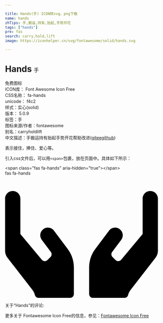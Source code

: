 ```yaml
---

title: Hands(手) ICON转svg、png下载
name: hands
zhTips: 手,搬运,持有,抬起,手势开花
tags: ["hands"]
pre: fas
search: carry,hold,lift
image: https://iconhelper.cn/svg/fontawesome/solid/hands.svg

---
```


# Hands  <small style="font-size: 60%;font-weight: 100">手</small>


<div class="detail-page">
<p>
<span><span class="badge-success badge">免费图标</span> </span>
<br/>
<span>
ICON库：
<span class="badge-secondary badge">Font Awesome Icon Free</span> 
</span>
<br/>
<span>
CSS名称：
<span class="badge-secondary badge">fa-hands</span> 
</span>
<br/>
<span>
unicode：
<span class="badge-secondary badge">f4c2</span> 
<copy-btn content='f4c2' btn-title=""></copy-btn>
<copy-btn :content='String.fromCodePoint(parseInt("f4c2", 16))' btn-title="复制U"></copy-btn>
</span><br/><span>样式：<span class="badge-light badge">实心(solid)</span></span>
<br/>
<span>
版本：
<span class="badge-secondary badge">5.0.9</span> 
</span><br/><span>标签：<span class="badge-light badge"><router-link to="/tags/hands.html">手</router-link></span></span>
<br/>
<span>图标来源/作者：<span class="badge-light badge">fontawesome</span></span> 
<br/>
<span>别名：<span class="badge-light badge">carry</span><span class="badge-light badge">hold</span><span class="badge-light badge">lift</span></span><br/><span class="zh-detail">中文描述：<span class="badge-primary badge">手</span><span class="badge-primary badge">搬运</span><span class="badge-primary badge">持有</span><span class="badge-primary badge">抬起</span><span class="badge-primary badge">手势开花</span><span class="help-link"><span>帮助改进</span>(<a href="https://gitee.com/liuwave/icon-helper/edit/master/json/fontawesome/solid/hands.json" target="_blank" rel="noopener noreferrer">gitee</a><a href="https://github.com/liuwave/icon-helper/edit/master/json/fontawesome/solid/hands.json" target="_blank" rel="noopener noreferrer">github</a></span>)</span><br/>
</p>
</div><div class="description description alert alert-light">表示接住，捧住、爱心等。</div>
<div class="alert alert-dark">
  <i class="fas fa-hands fa-xs"></i>
  <i class="fas fa-hands fa-sm"></i>
  <i class="fas fa-hands fa-lg"></i>
  <i class="fas fa-hands fa-2x"></i>
  <i class="fas fa-hands fa-3x"></i>
  <i class="fas fa-hands fa-5x"></i>
  <i class="fas fa-hands fa-7x"></i>
</div>
<div>
  <p>引入css文件后，可以用<code>&lt;span&gt;</code>包裹，放在页面中。具体如下所示：    
  </p>
  <div class="alert alert-primary" style="font-size: 14px">
    &lt;span class="fas fa-hands" aria-hidden="true"&gt;&lt;/span&gt;
    <copy-btn content='<span class="fas fa-hands" aria-hidden="true"></span>'></copy-btn>
  </div>
  <div class="alert alert-secondary">
    <i class="fas fa-hands"
    style="font-size: 24px"
    aria-hidden="true"></i> fas fa-hands
    <copy-btn content="fas fa-hands" btn-title="复制图标名称"></copy-btn>
  </div>
</div>
<div id="svg" class="svg-wrap">
<svg xmlns="http://www.w3.org/2000/svg" viewBox="0 0 640 512"><path d="M204.8 230.4c-10.6-14.1-30.7-17-44.8-6.4-14.1 10.6-17 30.7-6.4 44.8l38.1 50.8c4.8 6.4 4.1 15.3-1.5 20.9l-12.8 12.8c-6.7 6.7-17.6 6.2-23.6-1.1L64 244.4V96c0-17.7-14.3-32-32-32S0 78.3 0 96v218.4c0 10.9 3.7 21.5 10.5 30l104.1 134.3c5 6.5 8.4 13.9 10.4 21.7 1.8 6.9 8.1 11.6 15.3 11.6H272c8.8 0 16-7.2 16-16V384c0-27.7-9-54.6-25.6-76.8l-57.6-76.8zM608 64c-17.7 0-32 14.3-32 32v148.4l-89.8 107.8c-6 7.2-17 7.7-23.6 1.1l-12.8-12.8c-5.6-5.6-6.3-14.5-1.5-20.9l38.1-50.8c10.6-14.1 7.7-34.2-6.4-44.8-14.1-10.6-34.2-7.7-44.8 6.4l-57.6 76.8C361 329.4 352 356.3 352 384v112c0 8.8 7.2 16 16 16h131.7c7.1 0 13.5-4.7 15.3-11.6 2-7.8 5.4-15.2 10.4-21.7l104.1-134.3c6.8-8.5 10.5-19.1 10.5-30V96c0-17.7-14.3-32-32-32z"/></svg>
</div>
<detail full-name='fa-hands'></detail>
<div>
<p>关于“Hands”的评论:</p>
</div>
<Vssue title="关于“Hands”的评论" ></Vssue>    
<div><p>更多关于  Fontawesome Icon Free的信息，参见：<a target="_blank" href="https://iconhelper.cn/fontawesome.html">Fontawesome Icon Free</a>
</p></div>
